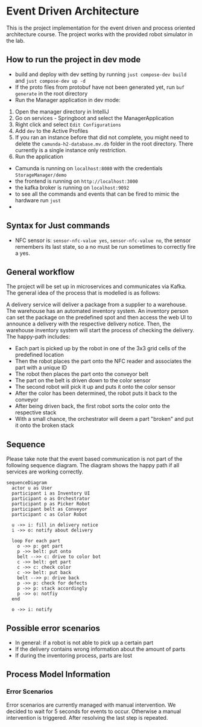 # Event Driven Architecture

This is the project implementation for the event driven and process oriented architecture
course. The project works with the provided robot simulator in the lab.

## How to run the project in dev mode

- build and deploy with dev setting by running `just compose-dev build` and `just compose-dev up -d`
- If the proto files from protobuf have not been generated yet, run `buf generate` in the root directory
- Run the Manager application in dev mode:
1. Open the manager directory in IntelliJ
2. Go on services - Springboot and select the ManagerApplication
3. Right click and select `Edit Configurations`
4. Add `dev` to the Active Profiles
5. If you ran an instance before that did not complete, you might need to delete the `camunda-h2-database.mv.db` folder in the root directory. There currently is a single instance only restriction. 
6. Run the application
- Camunda is running on `localhost:8080` with the credentials `StorageManager/demo`
- the frontend is running on `http://localhost:3000`
- the kafka broker is running on `localhost:9092`
- to see all the commands and events that can be fired to mimic the hardware run `just`
- 



## Syntax for Just commands
- NFC sensor is: `sensor-nfc-value yes`, `sensor-nfc-value no`, the sensor remembers its last state, so a no must be run sometimes to correctly fire a yes. 



## General workflow

The project will be set up in microservices and communicates via Kafka. The general idea
of the process that is modelled is as follows:

A delivery service will deliver a package from a supplier to a warehouse. The warehouse
has an automated inventory system. An inventory person can set the package on the
predefined spot and then access the web UI to announce a delivery with the respective
delivery notice. Then, the warehouse inventory system will start the process of checking
the delivery. The happy-path includes:

- Each part is picked up by the robot in one of the 3x3 grid cells of the predefined location
- Then the robot places the part onto the NFC reader and associates the part with a unique ID
- The robot then places the part onto the conveyor belt
- The part on the belt is driven down to the color sensor
- The second robot will pick it up and puts it onto the color sensor
- After the color has been determined, the robot puts it back to the conveyor
- After being driven back, the first robot sorts the color onto the respective stack
- With a small chance, the orchestrator will deem a part "broken" and put it onto the broken stack

## Sequence

Please take note that the event based communication is not part of the following sequence diagram.
The diagram shows the happy path if all services are working correctly.

```mermaid
sequenceDiagram
  actor u as User
  participant i as Inventory UI
  participant o as Orchestrator
  participant p as Picker Robot
  participant belt as Conveyor
  participant c as Color Robot

  u ->> i: fill in delivery notice
  i ->> o: notify about delivery

  loop For each part
    o ->> p: get part
    p ->> belt: put onto
    belt -->> c: drive to color bot
    c ->> belt: get part
    c ->> c: check color
    c ->> belt: put back
    belt -->> p: drive back
    p ->> p: check for defects
    p ->> p: stack accordingly
    p ->> o: notfiy
  end

  o ->> i: notify
```

## Possible error scenarios

- In general: if a robot is not able to pick up a certain part
- If the delivery contains wrong information about the amount of parts
- If during the inventoring process, parts are lost


## Process Model Information
### Error Scenarios
Error scenarios are currently managed with manual intervention. We decided to wait for 5 seconds for events to occur. 
Otherwise a manual intervention is triggered. After resolving the last step is repeated.